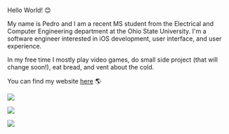 
Hello World! 😊

My name is Pedro and I am a recent MS student from the Electrical and Computer Engineering department at the Ohio State University. I'm a software engineer interested in iOS development, user interface, and user experience.

In my free time I mostly play video games, do small side project (that will change soon!), eat bread, and vent about the cold.

You can find my website [here](https://esquilli.dev/) 🌎

[![](https://github-readme-stats.vercel.app/api?username=esquilli&show_icons=true&theme=dark&bg_color=30,e96443,904e95&text_color=fff&title_color=fff)](https://github.com/anuraghazra/github-readme-stats)

[![](https://github-readme-stats.vercel.app/api/top-langs/?username=esquilli&layout=compact&theme=dark&bg_color=30,e96443,904e95&text_color=fff&title_color=fff)](https://github.com/anuraghazra/github-readme-stats)

![](https://komarev.com/ghpvc/?username=esquilli&color=red)
